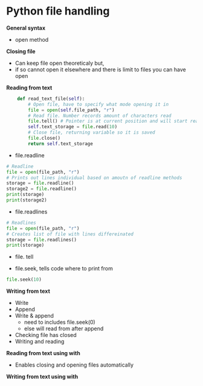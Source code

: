 # Python file handling
**General syntax**
- open method

**Closing file**
- Can keep file open theoreticaly but,
- if so cannot open it elsewhere and there is limit to files you can have open

**Reading from text**
```python
    def read_text_file(self):
        # Open file, have to specify what mode opening it in
        file = open(self.file_path, "r")
        # Read file. Number records amount of characters read
        file.tell() # Pointer is at current position and will start reading from there
        self.text_storage = file.read(10)
        # Close file, returning variable so it is saved
        file.close()
        return self.text_storage
```

- file.readline
```python
# Readline
file = open(file_path, "r")
# Prints out lines individual based on amoutn of readline methods
storage = file.readline()
storage2 = file.readline()
print(storage)
print(storage2)
```
- file.readlines
```python
# Readlines
file = open(file_path, "r")
# Creates list of file with lines differeinated
storage = file.readlines()
print(storage)
```
- file. tell

- file.seek, tells code where to print from
```python
file.seek(10) 
```
**Writing from text**
- Write
- Append
- Write & append
    - need to includes file.seek(0)
    - else will read from after append
- Checking file has closed
- Writing and reading

**Reading from text using with**
- Enables closing and opening files automatically

**Writing from text using with**